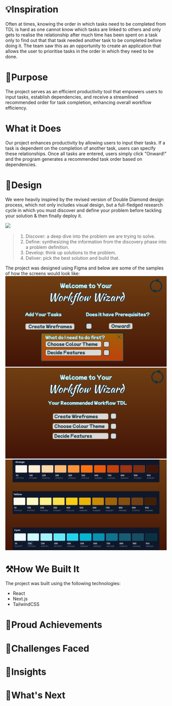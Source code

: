 # 💡Inspiration
Often at times, knowing the order in which tasks need to be completed from TDL is hard as one cannot know which tasks are linked to others and only gets to realise the relationship after much time has been spent on a task only to find out that that task needed another task to be completed before doing it. The team saw this as an opportunity to create an application that allows the user to prioritise tasks in the order in which they need to be done.

# 🤔Purpose
The project serves as an efficient productivity tool that empowers users to input tasks, establish dependencies, and receive a streamlined recommended order for task completion, enhancing overall workflow efficiency.

# What it Does
Our project enhances productivity by allowing users to input their tasks. If a task is dependent on the completion of another task, users can specify these relationships. Once all tasks are entered, users simply click "Onward!" and the program generates a recommended task order based on dependencies.

# 🎨Design 
We were heavily inspired by the revised version of Double Diamond design process, which not only includes visual design, but a full-fledged research cycle in which you must discover and define your problem before tackling your solution & then finally deploy it.

<img src="https://res.cloudinary.com/devpost/image/fetch/s--RDG-HzfY--/c_limit,f_auto,fl_lossy,q_auto:eco,w_900/https://assets.website-files.com/5e2ae40d598c476b087ac0cb/5e4541d9b89a7d396a6d6d36_Process%2520Focus2_1%25402x.png" />

> 1. Discover: a deep dive into the problem we are trying to solve.
> 2. Define: synthesizing the information from the discovery phase into a problem definition.
> 3. Develop: think up solutions to the problem.
> 4. Deliver: pick the best solution and build that.

The project was designed using Figma and below are some of the samples of how the screens would look like:
![Workflow task entry screen](Frontend/2.23.24/public/Figma/WorkflowWizardTaskEntry.png)
![Worflow wizard suggested order](Frontend/2.23.24/public/Figma/WorkflowWizardSuggestedOrder.png)
![Wizard colour palette](Frontend/2.23.24/public/Figma/WorkflowWizard-1.png)

# ⚒️How We Built It 
The project was built using the following technologies:
- React
- Next.js 
- TailwindCSS

# 💫Proud Achievements 

# 😤Challenges Faced 

# 👐Insights 

# 🚀What's Next 

